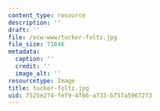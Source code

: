 ```yaml
---
content_type: resource
description: ''
draft: ''
file: /ocw-www/tucker-foltz.jpg
file_size: 71846
metadata:
  caption: ''
  credit: ''
  image_alt: ''
resourcetype: Image
title: tucker-foltz.jpg
uid: 7525e274-fef9-4f66-a733-b757a5967273
---
```

